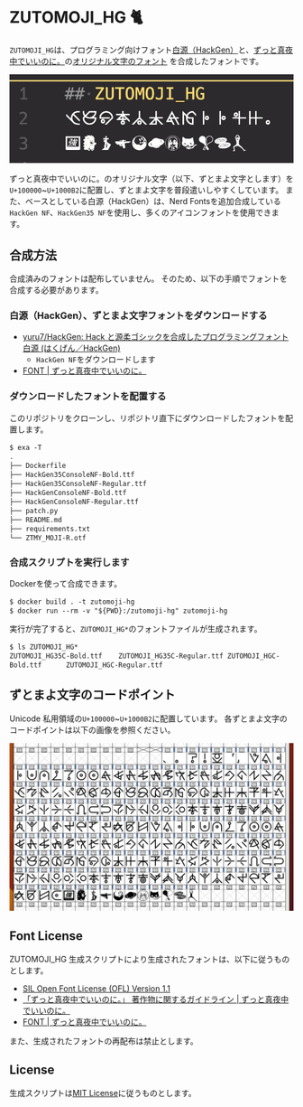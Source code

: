 # ZUTOMOJI_HG :cat2:

`ZUTOMOJI_HG`は、プログラミング向けフォント[白源（HackGen）](https://github.com/yuru7/HackGen)と、[ずっと真夜中でいいのに。](https://zutomayo.net/)の[オリジナル文字のフォント](https://zutomayo.net/font/) を合成したフォントです。

![](/docs/zutomoji_hg.jpg)

ずっと真夜中でいいのに。のオリジナル文字（以下、ずとまよ文字とします）を`U+100000`~`U+1000B2`に配置し、ずとまよ文字を普段遣いしやすくしています。
また、ベースとしている白源（HackGen）は、Nerd Fontsを追加合成している`HackGen NF`、`HackGen35 NF`を使用し、多くのアイコンフォントを使用できます。

## 合成方法

合成済みのフォントは配布していません。
そのため、以下の手順でフォントを合成する必要があります。

### 白源（HackGen）、ずとまよ文字フォントをダウンロードする

- [yuru7/HackGen: Hack と源柔ゴシックを合成したプログラミングフォント 白源 (はくげん／HackGen)](https://github.com/yuru7/HackGen)
  - `HackGen NF`をダウンロードします
- [FONT | ずっと真夜中でいいのに。](https://zutomayo.net/font/)

### ダウンロードしたフォントを配置する

このリポジトリをクローンし、リポジトリ直下にダウンロードしたフォントを配置します。

```console
$ exa -T
.
├── Dockerfile
├── HackGen35ConsoleNF-Bold.ttf
├── HackGen35ConsoleNF-Regular.ttf
├── HackGenConsoleNF-Bold.ttf
├── HackGenConsoleNF-Regular.ttf
├── patch.py
├── README.md
├── requirements.txt
└── ZTMY_MOJI-R.otf
```

### 合成スクリプトを実行します

Dockerを使って合成できます。

```console
$ docker build . -t zutomoji-hg
$ docker run --rm -v "${PWD}:/zutomoji-hg" zutomoji-hg
```

実行が完了すると、`ZUTOMOJI_HG*`のフォントファイルが生成されます。

```console
$ ls ZUTOMOJI_HG*
ZUTOMOJI_HG35C-Bold.ttf    ZUTOMOJI_HG35C-Regular.ttf ZUTOMOJI_HGC-Bold.ttf      ZUTOMOJI_HGC-Regular.ttf
```

## ずとまよ文字のコードポイント

Unicode 私用領域の`U+100000`~`U+1000B2`に配置しています。
各ずとまよ文字のコードポイントは以下の画像を参照ください。

![](/docs/zutomoji_list.jpg)

## Font License

ZUTOMOJI_HG 生成スクリプトにより生成されたフォントは、以下に従うものとします。

- [SIL Open Font License (OFL) Version 1.1](https://scripts.sil.org/OFL)
- [「ずっと真夜中でいいのに。」 著作物に関するガイドライン | ずっと真夜中でいいのに。](https://zutomayo.net/legal/)
- [FONT | ずっと真夜中でいいのに。](https://zutomayo.net/font/)

また、生成されたフォントの再配布は禁止とします。

## License

生成スクリプトは[MIT License](/LICENSE)に従うものとします。
